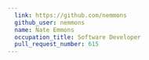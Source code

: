 ```yaml
---
  link: https://github.com/nemmons
  github_user: nemmons
  name: Nate Emmons
  occupation_title: Software Developer
  pull_request_number: 615
---
```

